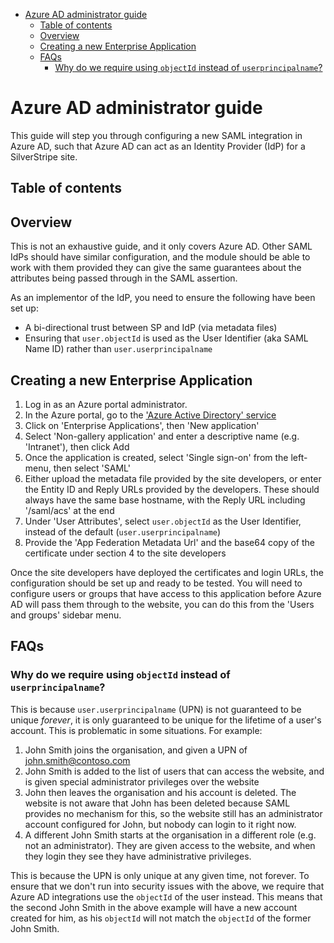 <!-- START doctoc generated TOC please keep comment here to allow auto update -->
<!-- DON'T EDIT THIS SECTION, INSTEAD RE-RUN doctoc TO UPDATE -->


- [Azure AD administrator guide](#azure-ad-administrator-guide)
  - [Table of contents](#table-of-contents)
  - [Overview](#overview)
  - [Creating a new Enterprise Application](#creating-a-new-enterprise-application)
  - [FAQs](#faqs)
    - [Why do we require using `objectId` instead of `userprincipalname`?](#why-do-we-require-using-objectid-instead-of-userprincipalname)

<!-- END doctoc generated TOC please keep comment here to allow auto update -->

# Azure AD administrator guide

This guide will step you through configuring a new SAML integration in Azure AD, such that Azure AD can act as an Identity Provider (IdP) for a SilverStripe site.

## Table of contents

## Overview

This is not an exhaustive guide, and it only covers Azure AD. Other SAML IdPs should have similar configuration, and the module should be able to work with them provided they can give the same guarantees about the attributes being passed through in the SAML assertion.

As an implementor of the IdP, you need to ensure the following have been set up:

* A bi-directional trust between SP and IdP (via metadata files)
* Ensuring that `user.objectId` is used as the User Identifier (aka SAML Name ID) rather than `user.userprincipalname`

## Creating a new Enterprise Application

1. Log in as an Azure portal administrator.
2. In the Azure portal, go to the ['Azure Active Directory' service](https://portal.azure.com/#blade/Microsoft_AAD_IAM/ActiveDirectoryMenuBlade/Overview)
3. Click on 'Enterprise Applications', then 'New application'
4. Select 'Non-gallery application' and enter a descriptive name (e.g. 'Intranet'), then click Add
5. Once the application is created, select 'Single sign-on' from the left-menu, then select 'SAML'
6. Either upload the metadata file provided by the site developers, or enter the Entity ID and Reply URLs provided by the developers. These should always have the same base hostname, with the Reply URL including '/saml/acs' at the end
7. Under 'User Attributes', select `user.objectId` as the User Identifier, instead of the default (`user.userprincipalname`)
8. Provide the 'App Federation Metadata Url' and the base64 copy of the certificate under section 4 to the site developers

Once the site developers have deployed the certificates and login URLs, the configuration should be set up and ready to be tested. You will need to configure users or groups that have access to this application before Azure AD will pass them through to the website, you can do this from the 'Users and groups' sidebar menu.

## FAQs

### Why do we require using `objectId` instead of `userprincipalname`?

This is because `user.userprincipalname` (UPN) is not guaranteed to be unique *forever*, it is only guaranteed to be unique for the lifetime of a user's account. This is problematic in some situations. For example:

1. John Smith joins the organisation, and given a UPN of john.smith@contoso.com
2. John Smith is added to the list of users that can access the website, and is given special administrator privileges over the website
3. John then leaves the organisation and his account is deleted. The website is not aware that John has been deleted because SAML provides no mechanism for this, so the website still has an administrator account configured for John, but nobody can login to it right now.
4. A different John Smith starts at the organisation in a different role (e.g. not an administrator). They are given access to the website, and when they login they see they have administrative privileges.

This is because the UPN is only unique at any given time, not forever. To ensure that we don't run into security issues with the above, we require that Azure AD integrations use the `objectId` of the user instead. This means that the second John Smith in the above example will have a new account created for him, as his `objectId` will not match the `objectId` of the former John Smith.
